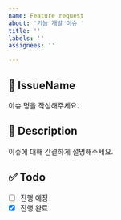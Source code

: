 ```yaml
---
name: Feature request
about: '기능 개발 이슈 '
title: ''
labels: ''
assignees: ''

---
```


## 💜 IssueName 
이슈 명을 작성해주세요.

## 📝 Description
이슈에 대해 간결하게 설명해주세요.

## ✅ Todo
- [ ] 진행 예정 
- [x] 진행 완료
